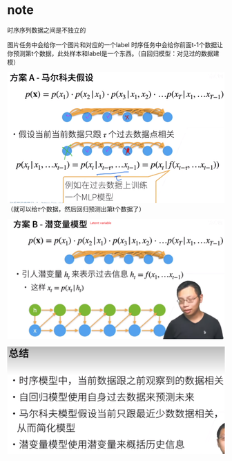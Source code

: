 # note

时序序列数据之间是不独立的

图片任务中会给你一个图片和对应的一个label
时序任务中会给你前面t-1个数据让你预测第t个数据，此处样本和label是一个东西。（自回归模型：对见过的数据建模）

![图 1](../images/25d9254e1f6e29ff7fcef53528f24249610199dd24bd53ac6d066d346a3c2081.png)  
（就可以给$\tau$个数据，然后回归预测出第t个数据了）

![图 2](../images/f6d8001387cab7981e40ac3b74719d8ac75b6a587cc9a270738b1cd749b9474d.png)  

![图 3](../images/fd79b0f10cd4e80ec8330086baa7f2f2176d7fe3d9a28480b3d987f09172c412.png)  

